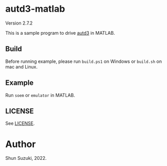 # autd3-matlab

Version 2.7.2

This is a sample program to drive [autd3](https://github.com/shinolab/autd3) in MATLAB.

## Build

Before running example, please run `build.ps1` on Windows or `build.sh` on mac and Linux.

## Example

Run `soem` or `emulator` in MATLAB.

## LICENSE

See [LICENSE](https://github.com/shinolab/autd3/blob/master/LICENSE).

# Author

Shun Suzuki, 2022.
